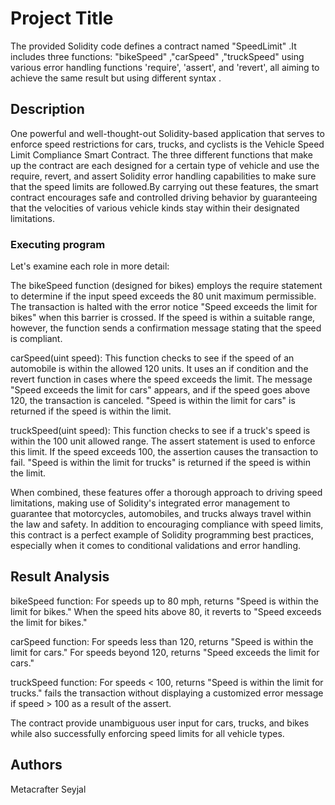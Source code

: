 # Project Title

The provided Solidity code defines a contract named "SpeedLimit" .It includes three functions: "bikeSpeed" ,"carSpeed" ,"truckSpeed" using various error handling functions 'require', 'assert', and 'revert', all aiming to achieve the same result but using different syntax .

## Description

One powerful and well-thought-out Solidity-based application that serves to enforce speed restrictions for cars, trucks, and cyclists is the Vehicle Speed Limit Compliance Smart Contract. The three different functions that make up the contract are each designed for a certain type of vehicle and use the require, revert, and assert Solidity error handling capabilities to make sure that the speed limits are followed.By carrying out these features, the smart contract encourages safe and controlled driving behavior by guaranteeing that the velocities of various vehicle kinds stay within their designated limitations.

### Executing program
Let's examine each role in more detail:

The bikeSpeed function (designed for bikes) employs the require statement to determine if the input speed exceeds the 80 unit maximum permissible. The transaction is halted with the error notice "Speed exceeds the limit for bikes" when this barrier is crossed. If the speed is within a suitable range, however, the function sends a confirmation message stating that the speed is compliant.

carSpeed(uint speed): This function checks to see if the speed of an automobile is within the allowed 120 units. It uses an if condition and the revert function in cases where the speed exceeds the limit. The message "Speed exceeds the limit for cars" appears, and if the speed goes above 120, the transaction is canceled. "Speed is within the limit for cars" is returned if the speed is within the limit.

truckSpeed(uint speed): This function checks to see if a truck's speed is within the 100 unit allowed range. The assert statement is used to enforce this limit. If the speed exceeds 100, the assertion causes the transaction to fail. "Speed is within the limit for trucks" is returned if the speed is within the limit.

When combined, these features offer a thorough approach to driving speed limitations, making use of Solidity's integrated error management to guarantee that motorcycles, automobiles, and trucks always travel within the law and safety. In addition to encouraging compliance with speed limits, this contract is a perfect example of Solidity programming best practices, especially when it comes to conditional validations and error handling.


## Result Analysis
bikeSpeed function:
For speeds up to 80 mph, returns "Speed is within the limit for bikes."
When the speed hits above 80, it reverts to "Speed exceeds the limit for bikes."

carSpeed function:
For speeds less than 120, returns "Speed is within the limit for cars."
For speeds beyond 120, returns "Speed exceeds the limit for cars."

truckSpeed function:
For speeds < 100, returns "Speed is within the limit for trucks."
fails the transaction without displaying a customized error message if speed > 100 as a result of the assert.

The contract provide unambiguous user input for cars, trucks, and bikes while also successfully enforcing speed limits for all vehicle types.


## Authors

Metacrafter 
Seyjal 



